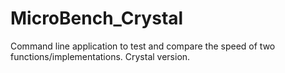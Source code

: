 # MicroBench_Crystal
Command line application to test and compare the speed of two functions/implementations. Crystal version.
